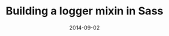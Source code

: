 ---
codepen: false
comments: false
date: 2014-09-02
external:
  host: Tuts+
  url: https://webdesign.tutsplus.com/tutorials/building-a-logger-mixin-in-sass--cms-22070
layout: none
preview: false
published: true
sassmeister: false
summary: false
title: "Building a logger mixin in Sass"
---